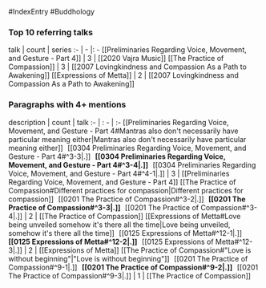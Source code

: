 #IndexEntry #Buddhology

### Top 10 referring talks
talk | count | series
:- | - |: -
[[Preliminaries Regarding Voice, Movement, and Gesture - Part 4]] | 3 | [[2020 Vajra Music]]
[[The Practice of Compassion]] | 3 | [[2007 Lovingkindness and Compassion As a Path to Awakening]]
[[Expressions of Metta]] | 2 | [[2007 Lovingkindness and Compassion As a Path to Awakening]]

### Paragraphs with 4+ mentions
description | count | talk
:- | : - | :-
[[Preliminaries Regarding Voice, Movement, and Gesture - Part 4#Mantras also don't necessarily have particular meaning either\|Mantras also don't necessarily have particular meaning either]] &nbsp;&nbsp;[[0304 Preliminaries Regarding Voice, Movement, and Gesture - Part 4#^3-3\|.]] &nbsp; **[[0304 Preliminaries Regarding Voice, Movement, and Gesture - Part 4#^3-4\|.]]** &nbsp; [[0304 Preliminaries Regarding Voice, Movement, and Gesture - Part 4#^4-1\|.]] | 3 | [[Preliminaries Regarding Voice, Movement, and Gesture - Part 4]]
[[The Practice of Compassion#Different practices for compassion\|Different practices for compassion]] &nbsp;&nbsp;[[0201 The Practice of Compassion#^3-2\|.]] &nbsp; **[[0201 The Practice of Compassion#^3-3\|.]]** &nbsp; [[0201 The Practice of Compassion#^3-4\|.]] | 2 | [[The Practice of Compassion]]
[[Expressions of Metta#Love being unveiled somehow it's there all the time\|Love being unveiled, somehow it's there all the time]] &nbsp;&nbsp;[[0125 Expressions of Metta#^12-1\|.]] &nbsp; **[[0125 Expressions of Metta#^12-2\|.]]** &nbsp; [[0125 Expressions of Metta#^12-3\|.]] | 2 | [[Expressions of Metta]]
[[The Practice of Compassion#"Love is without beginning"\|"Love is without beginning"]] &nbsp;&nbsp;[[0201 The Practice of Compassion#^9-1\|.]] &nbsp; **[[0201 The Practice of Compassion#^9-2\|.]]** &nbsp; [[0201 The Practice of Compassion#^9-3\|.]] | 1 | [[The Practice of Compassion]]

